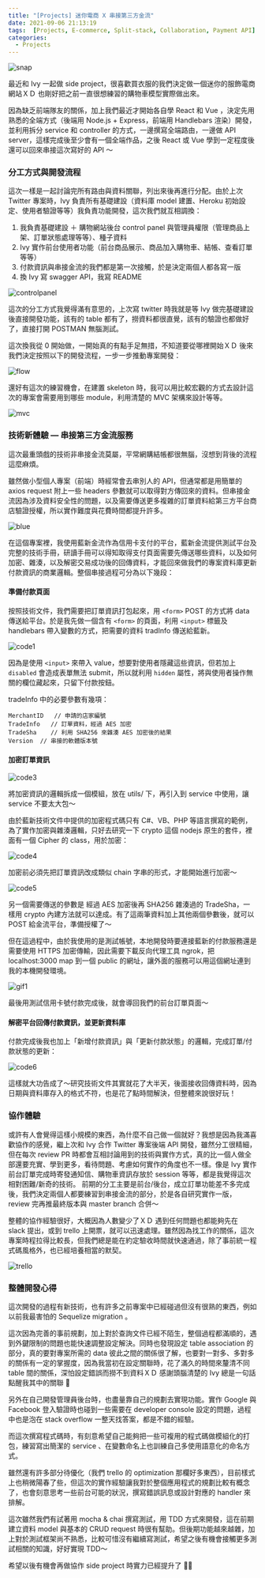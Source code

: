 ```yaml
---
title: "[Projects] 迷你電商 X 串接第三方金流"
date: 2021-09-06 21:13:19
tags:  [Projects, E-commerce, Split-stack, Collaboration, Payment API]
categories:
  - Projects
---
```


![snap](https://miro.medium.com/max/1400/1*TlnCs3yBs8ceGGV7Ufn1Qg.png)

最近和 Ivy 一起做 side project，很喜歡買衣服的我們決定做一個迷你的服飾電商網站ＸＤ 也剛好把之前一直很想練習的購物車模型實際做出來。  

因為缺乏前端隊友的關係，加上我們最近才開始各自學 React 和 Vue ，決定先用熟悉的全端方式（後端用 Node.js + Express，前端用 Handlebars 渲染）開發，並利用拆分 service 和 controller 的方式，一邊撰寫全端路由，一邊做 API server，這樣完成後至少會有一個全端作品，之後 React 或 Vue 學到一定程度後還可以回來串接這次寫好的 API ～  
  
<!-- more -->

  
### 分工方式與開發流程  
這次一樣是一起討論完所有路由與資料關聯，列出來後再進行分配。由於上次 Twitter 專案時，Ivy 負責所有基礎建設（資料庫 model 建置、Heroku 初始設定、使用者驗證等等）我負責功能開發，這次我們就互相調換：  
  
1. 我負責基礎建設 ＋ 購物網站後台 control panel 與管理員權限（管理商品上架、訂單狀態處理等等）、種子資料
2. Ivy 實作前台使用者功能（前台商品展示、商品加入購物車、結帳、查看訂單等等）
3. 付款資訊與串接金流的我們都是第一次接觸，於是決定兩個人都各寫一版
4. 換 Ivy 寫 swagger API，我寫 README  
  
![controlpanel](https://miro.medium.com/max/1400/1*Eo13xtADYVsPBGb2Ln1lGQ.png)
  
這次的分工方式我覺得滿有意思的，上次寫 twitter 時我就是等 Ivy 做完基礎建設後直接開發功能，該有的 table 都有了，撈資料都很直覺，該有的驗證也都做好了，直接打開 POSTMAN 無腦測試。  

這次換我從 0 開始做，一開始真的有點手足無措，不知道要從哪裡開始ＸＤ 後來我們決定按照以下的開發流程，一步一步推動專案開發：  

![flow](https://miro.medium.com/max/1400/0*y9wgSx77iwoVxTHr.png)

還好有這次的練習機會，在建置 skeleton 時，我可以用比較宏觀的方式去設計這次的專案會需要用到哪些 module，利用清楚的 MVC 架構來設計等等。    

![mvc](https://miro.medium.com/max/784/1*9wLIhnBAy0SaFmRaOFm9Hg.png)

### 技術新體驗 — 串接第三方金流服務  
這次最重頭戲的技術非串接金流莫屬，平常網購結帳都很無腦，沒想到背後的流程這麼麻煩。  

雖然做小型個人專案（前端）時經常會去串別人的 API，但通常都是用簡單的 axios request 附上一些 headers 參數就可以取得對方傳回來的資料。但串接金流因為涉及資料安全性的問題，以及需要傳送更多複雜的訂單資料給第三方平台商店驗證授權，所以實作難度與花費時間都提升許多。  
  
![blue](https://miro.medium.com/max/1400/1*ffpwlfJzAEeAU6Rl37sAsQ.png)

在這個專案裡，我使用藍新金流作為信用卡支付的平台，藍新金流提供測試平台及完整的技術手冊，研讀手冊可以得知取得支付頁面需要先傳送哪些資料，以及如何加密、雜湊，以及解密交易成功後的回傳資料，才能回來做我們的專案資料庫更新付款資訊的商業邏輯。整個串接過程可分為以下幾段：  

  
#### 準備付款頁面
按照技術文件，我們需要把訂單資訊打包起來，用 `<form>` POST 的方式將 data 傳送給平台。於是我先做一個含有 `<form>` 的頁面，利用 `<input>` 標籤及 handlebars 帶入變數的方式，把需要的資料 tradInfo 傳送給藍新。   

![code1](https://miro.medium.com/max/1400/1*nCBq9_FLj8rUY4DckJ2fCA.png)

因為是使用 `<input>` 來帶入 value，想要對使用者隱藏這些資訊，但若加上 `disabled` 會造成表單無法 submit，所以就利用 `hidden` 屬性，將與使用者操作無關的欄位藏起來，只留下付款按鈕。  
  
tradeInfo 中的必要參數有幾項：  

```
MerchantID   // 申請的店家編號
TradeInfo   // 訂單資料，經過 AES 加密
TradeSha    // 利用 SHA256 來雜湊 AES 加密後的結果
Version  // 串接的軟體版本號
```

#### 加密訂單資訊
![code3](https://miro.medium.com/max/1400/1*VyWxxfDpDOewrOepLZiDig.png)

將加密資訊的邏輯拆成一個模組，放在 utils/ 下，再引入到 service 中使用，讓 service 不要太大包～  

由於藍新技術文件中提供的加密程式碼只有 C#、VB、PHP 等語言撰寫的範例，為了實作加密與雜湊邏輯，只好去研究一下 crypto 這個 nodejs 原生的套件，裡面有一個 Cipher 的 class，用於加密：   

![code4](https://miro.medium.com/max/1400/1*HYiq0R3QbOQBZlXDmT4y_Q.png)

加密前必須先把訂單資訊改成類似 chain 字串的形式，才能開始進行加密～  

![code5](https://miro.medium.com/max/1400/1*5oA5ArddPB-ZsH8C5Wqh-g.png)

另一個需要傳送的參數是 經過 AES 加密後再 SHA256 雜湊過的 TradeSha，一樣用 crypto 內建方法就可以達成。有了這兩筆資料加上其他兩個參數後，就可以 POST 給金流平台，準備授權了～  

但在這過程中，由於我使用的是測試帳號，本地開發時要連接藍新的付款服務還是需要使用 HTTPS 加密傳輸，因此需要下載反向代理工具 ngrok，把 localhost:3000 map 到一個 public 的網址，讓外面的服務可以用這個網址連到我的本機開發環境。   

![gif1](https://miro.medium.com/max/1400/1*LPuPhLEFZr1RIO25GZTm_g.gif)

最後用測試信用卡號付款完成後，就會導回我們的前台訂單頁面～  
  
#### 解密平台回傳付款資訊，並更新資料庫  
付款完成後我也加上「新增付款資訊」與「更新付款狀態」的邏輯，完成訂單/付款狀態的更新：    

![code6](https://miro.medium.com/max/1400/1*gTVdcHvHvevUz3KwKAr2cg.png)

這樣就大功告成了～研究技術文件其實就花了大半天，後面接收回傳資料時，因為日期與資料庫存入的格式不符，也是花了點時間解決，但整體來說很好玩！  
  
### 協作體驗
或許有人會覺得這樣小規模的東西，為什麼不自己做一個就好？我想是因為我滿喜歡協作的感覺，繼上次和 Ivy 合作 Twitter 專案後端 API 開發，雖然分工很精細，但在每次 review PR 時都會互相討論用到的技術與實作方式，真的比一個人做全部還要充實、學到更多，看待問題、考慮如何實作的角度也不一樣。像是 Ivy 實作前台訂單完成時寄發通知信、購物車資訊存放於 session 等等，都是我覺得這次相對困難/新奇的技術。
前期的分工主要是前台/後台，成立訂單功能差不多完成後，我們決定兩個人都要練習到串接金流的部分，於是各自研究實作一版，review 完再推最終版本與 master branch 合併～  
  
整體的協作經驗很好，大概因為人數變少了ＸＤ 遇到任何問題也都能夠先在 slack 提出，或到 trello 上開票，就可以迅速處理。雖然因為找工作的關係，這次專案時程拉得比較長，但我們總是能在約定驗收時間就快速通過，除了事前統一程式碼風格外，也已經培養相當的默契。  


![trello](https://miro.medium.com/max/1400/1*KtiXN4VtE_GJKC_J13yrIA.png)

### 整體開發心得
這次開發的過程有新技術，也有許多之前專案中已經碰過但沒有很熟的東西，例如以前我最害怕的 Sequelize migration 。  

這次因為完善的事前規劃，加上對於查詢文件已經不陌生，整個過程都滿順的，遇到外鍵限制的問題也能快速調整設定解決。同時也發現設定 table association 的部分，真的要對專案所需的 data 彼此之間的關係很了解，也要對一對多、多對多的關係有一定的掌握度，因為我當初在設定關聯時，花了滿久的時間來釐清不同 table 間的關係，深怕設定錯誤而撈不到資料ＸＤ 感謝頭腦清楚的 Ivy 總是一句話點醒我其中的關聯 💙  

另外在自己開發管理員後台時，也盡量靠自己的規劃去實現功能。實作 Google 與 Facebook 登入驗證時也碰到一些需要在 developer console 設定的問題，過程中也是泡在 stack overflow 一整天找答案，都是不錯的經驗。  

而這次撰寫程式碼時，有刻意希望自己能夠把一些可複用的程式碼做模組化的打包，練習寫出簡潔的 service 、在變數命名上也訓練自己多使用語意化的命名方式。  

雖然還有許多部分待優化（我們 trello 的 optimization 那欄好多東西），目前樣式上也稍微陽春了些，但這次的實作經驗讓我對於整個應用程式的規劃比較有概念了，也會刻意思考一些前台可能的狀況，撰寫錯誤訊息或設計對應的 handler 來排解。  

這次雖然我們有試著用 mocha & chai 撰寫測試，用 TDD 方式來開發，這在前期建立資料 model 與基本的 CRUD request 時很有幫助。但後期功能越來越雜，加上對於測試框架尚不熟悉，比較可惜沒有繼續寫測試，希望之後有機會接觸更多測試相關的知識，好好實現 TDD～  

希望以後有機會再做協作 side project 時實力已經提升了 💪🏻  

